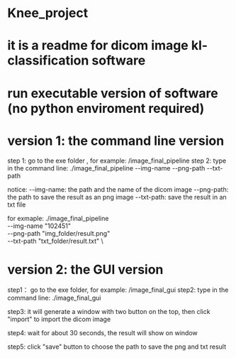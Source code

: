 # Knee_project

# it is a readme for dicom image kl-classification software

# run executable version of software (no python enviroment required)

# version 1: the command line version
 step 1: go to the exe folder , for example: /image_final_pipeline
 step 2: type in the command line:
./image_final_pipeline --img-name --png-path --txt-path

notice:
--img-name: the path and the name of the dicom image
--png-path: the path to save the result as an png image
--txt-path: save the result in an txt file

for exmaple:
./image_final_pipeline \
--img-name "102451" \
--png-path "img_folder/result.png" \
--txt-path "txt_folder/result.txt" \


# version 2: the GUI version
step1： go to the exe folder, for example: /image_final_gui
step2: type in the command line:
./image_final_gui

step3: it will generate a window with two button on the top, then click "import" to import the dicom image

step4: wait for about 30 seconds, the result will show on window

step5: click "save" button to choose the path to save the png and txt result

